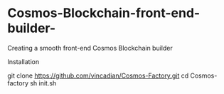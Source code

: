 # Cosmos-Blockchain-front-end-builder-

Creating a smooth front-end Cosmos Blockchain builder

Installation 

git clone https://github.com/vincadian/Cosmos-Factory.git
cd Cosmos-factory
sh init.sh
